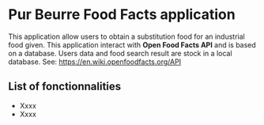 # Pur Beurre Food Facts application

This application allow users to obtain a substitution food for an industrial food given. This application interact with **Open Food Facts API** and is based on a database. Users data and food search result are stock in a local database. 
See: https://en.wiki.openfoodfacts.org/API

## List of fonctionnalities

* Xxxx
* Xxxx

